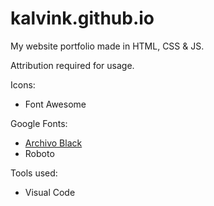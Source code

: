 # kalvink.github.io
My website portfolio made in HTML, CSS & JS.

Attribution required for usage.
<br>


Icons:
- Font Awesome

Google Fonts:<br>
- [Archivo Black](https://fonts.google.com/specimen/Archivo+Black?preview.text=ABOUT&preview.text_type=custom&selection.family=Archivo+Black)
- Roboto

Tools used:
- Visual Code

